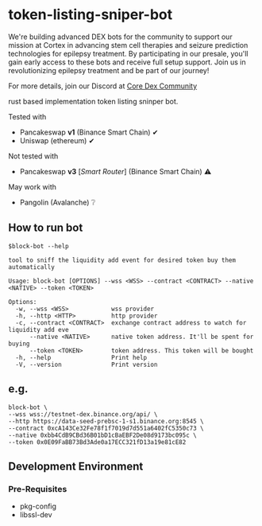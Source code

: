 # token-listing-sniper-bot

We're building advanced DEX bots for the community to support our mission at Cortex in advancing stem cell therapies and seizure prediction technologies for epilepsy treatment. By participating in our presale, you'll gain early access to these bots and receive full setup support. Join us in revolutionizing epilepsy treatment and be part of our journey!

For more details, join our Discord at [Core Dex Community](https://discord.gg/AWDgU4WCwV)

rust based implementation token listing sninper bot.

Tested with

- Pancakeswap **v1** (Binance Smart Chain) ✔
- Uniswap (ethereum) ✔

Not tested with
- Pancakeswap **v3** [*Smart Router*] (Binance Smart Chain) ⚠️


May work with

- Pangolin (Avalanche) ❔

## How to run bot

```
$block-bot --help

tool to sniff the liquidity add event for desired token buy them automatically

Usage: block-bot [OPTIONS] --wss <WSS> --contract <CONTRACT> --native <NATIVE> --token <TOKEN>

Options:
  -w, --wss <WSS>            wss provider
  -h, --http <HTTP>          http provider
  -c, --contract <CONTRACT>  exchange contract address to watch for liquidity add eve
      --native <NATIVE>      native token address. It'll be spent for buying
      --token <TOKEN>        token address. This token will be bought
  -h, --help                 Print help
  -V, --version              Print version
```

## e.g.
```
block-bot \
--wss wss://testnet-dex.binance.org/api/ \
--http https://data-seed-prebsc-1-s1.binance.org:8545 \
--contract 0xcA143Ce32Fe78f1f7019d7d551a6402fC5350c73 \
--native 0xbb4CdB9CBd36B01bD1cBaEBF2De08d9173bc095c \
--token 0x0E09FaBB73Bd3Ade0a17ECC321fD13a19e81cE82
```

## Development Environment

### Pre-Requisites

- pkg-config
- libssl-dev
